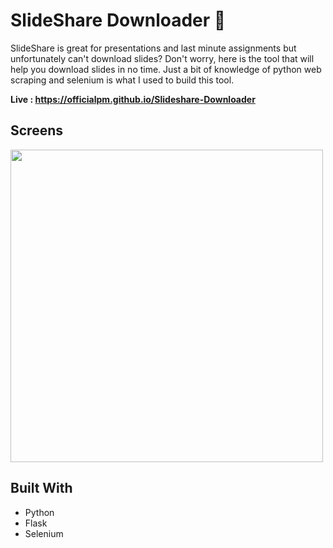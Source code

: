 # SlideShare Downloader 🚀

SlideShare is great for presentations and last minute assignments but unfortunately can't download slides? Don't worry, here is the tool that will help you download slides in no time. Just a bit of knowledge of python web scraping and selenium is what I used to build this tool.

<b> Live : https://officialpm.github.io/Slideshare-Downloader </b>

## Screens

<img align:center src=https://github.com/officialpm/Slideshare-Downloader/raw/master/demo1.gif width="500">



## Built With
* Python
* Flask
* Selenium
